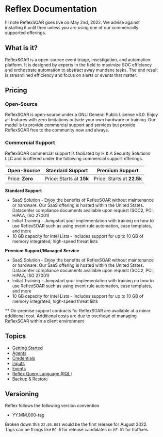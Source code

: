 # Reflex Documentation
!!! note
    ReflexSOAR goes live on May 2nd, 2022. We advise against installing it until then unless you are using one of our commercially supported offerings.

## What is it?
ReflexSOAR is a open-source event triage, investigation, and automation platform. It is designed by experts in the field to maximize SOC efficiency and orchestrate automation to abstract away mundane tasks. The end result is streamlined efficiency and focus on alerts or events that matter.

## Pricing
### Open-Source
ReflexSOAR is open-source under a GNU General Public License v3.0. Enjoy all features with zero limitations outside your own hardware or training. Our model is to provide commercial support and services but provide ReflexSOAR free to the community now and always.

### Commercial Support
ReflexSOAR commercial support is faciliated by H & A Security Solutions LLC and is offered under the following commercial support offerings.

| Open-Source     |   Standard Support      | Premium Support            |
| --------------- | ----------------------- | -------------------------- |
| Price: **Zero** | Price: Starts at **15k**| Price: Starts at **22.5k** |

**Standard Support**

- SaaS Solution - Enjoy the benefits of ReflexSOAR without maintenance or hardware. Our SaaS offering is hosted within the United States. Datacenter compliance documents available upon request (SOC2, PCI, HIPAA, ISO 27001)
- Initial Training - Jumpstart your implementation with training on how to use ReflexSOAR such as using event rule automation, case templates, and more
- 10 GB capacity for Intel Lists - Includes support for up to 10 GB of memory integrated, high-speed threat lists

**Premium Support/Managed Service**

- SaaS Solution - Enjoy the benefits of ReflexSOAR without maintenance or hardware. Our SaaS offering is hosted within the United States. Datacenter compliance documents available upon request (SOC2, PCI, HIPAA, ISO 27001)
- Initial Training - Jumpstart your implementation with training on how to use ReflexSOAR such as using event rule automation, case templates, and more
- 10 GB capacity for Intel Lists - Includes support for up to 10 GB of memory integrated, high-speed threat lists

** On-premise support contracts for ReflexSOAR are available at a minor additional cost. Additional costs are due to overhead of managing ReflexSOAR within a client environment

## Topics

- [Getting Started](getting-started.md)
- [Agents](agents/index.md)
- [Credentials](credentials/index.md)
- [Inputs](inputs/index.md)
- [Events](events/index.md)
- [Reflex Query Language (RQL)](rql/index.md)
- [Backup & Restore](backup-and-restore.md)

## Versioning

Reflex follows the following version convention

- YY.MM.000-tag

Broken down this `22.05.001` would be the first release for August 2022.  Tags can be things like `RC-0` for release candidates or `HF-01` for hotfixes
